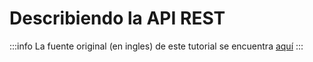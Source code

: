 # Describiendo la API REST

:::info
La fuente original (en ingles) de este tutorial se encuentra [aquí](https://mswjs.io/docs/network-behavior/rest)
:::
